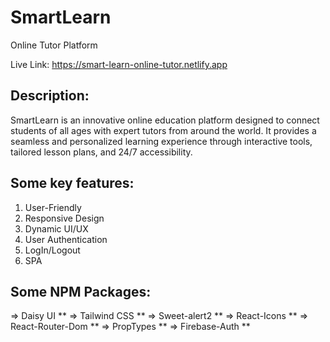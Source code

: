 # SmartLearn
Online Tutor Platform

Live Link: https://smart-learn-online-tutor.netlify.app

## Description: 
SmartLearn is an innovative online education platform designed to connect students of all ages with expert tutors from around the world. It provides a seamless and personalized learning experience through interactive tools, tailored lesson plans, and 24/7 accessibility.

## Some key features:

1. User-Friendly
2. Responsive Design
3. Dynamic UI/UX
4. User Authentication
5. LogIn/Logout
6. SPA

## Some NPM Packages:

=> Daisy UI ** 
=> Tailwind CSS ** 
=> Sweet-alert2 ** 
=> React-Icons ** 
=> React-Router-Dom **
=> PropTypes ** 
=> Firebase-Auth **
